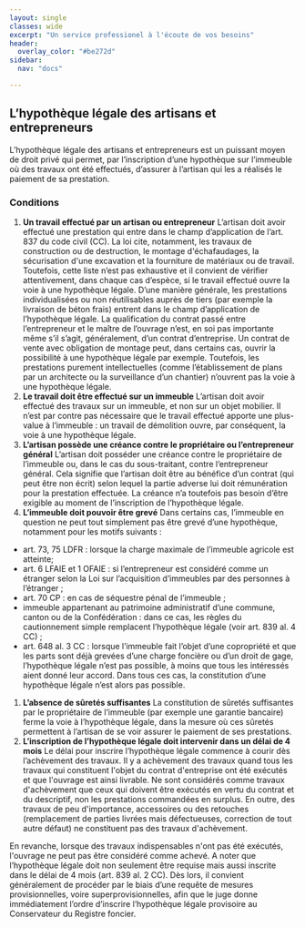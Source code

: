 ```yaml
---
layout: single
classes: wide
excerpt: "Un service professionel à l'écoute de vos besoins"
header:
  overlay_color: "#be272d"
sidebar:
  nav: "docs"

---
```


## L’hypothèque légale des artisans et entrepreneurs

L’hypothèque légale des artisans et entrepreneurs est un puissant moyen de
droit privé qui permet, par l’inscription d’une hypothèque sur l’immeuble où
des travaux ont été effectués, d’assurer à l’artisan qui les a réalisés le
paiement de sa prestation.

### Conditions

1. **Un travail effectué par un artisan ou entrepreneur**
L’artisan doit avoir effectué une prestation qui entre dans le champ
d’application de l’art. 837 du code civil (CC). La loi cite, notamment, les
travaux de construction ou de destruction, le montage d'échafaudages, la
sécurisation d'une excavation et la fourniture de matériaux ou de travail.
Toutefois, cette liste n’est pas exhaustive et il convient de vérifier
attentivement, dans chaque cas d’espèce, si le travail effectué ouvre la voie à
une hypothèque légale. D’une manière générale, les prestations
individualisées ou non réutilisables auprès de tiers (par exemple la livraison
de béton frais) entrent dans le champ d’application de l’hypothèque légale.
La qualification du contrat passé entre l’entrepreneur et le maître de
l’ouvrage n’est, en soi pas importante même s’il s’agit, généralement, d’un
contrat d’entreprise. Un contrat de vente avec obligation de montage peut,
dans certains cas, ouvrir la possibilité à une hypothèque légale par exemple.
Toutefois, les prestations purement intellectuelles (comme l’établissement de
plans par un architecte ou la surveillance d’un chantier) n’ouvrent pas la voie
à une hypothèque légale. 
1. **Le travail doit être effectué sur un immeuble**
L’artisan doit avoir effectué des travaux sur un immeuble, et non sur un
objet mobilier. Il n’est par contre pas nécessaire que le travail effectué
apporte une plus-value à l’immeuble : un travail de démolition ouvre, par
conséquent, la voie à une hypothèque légale. 
1. **L’artisan possède une créance contre le propriétaire ou l’entrepreneur général**
L’artisan doit posséder une créance contre le propriétaire de l’immeuble ou,
dans le cas du sous-traitant, contre l’entrepreneur général. Cela signifie que
l’artisan doit être au bénéfice d’un contrat (qui peut être non écrit) selon
lequel la partie adverse lui doit rémunération pour la prestation effectuée.
La créance n’a toutefois pas besoin d’être exigible au moment de
l’inscription de l’hypothèque légale. 
1. **L’immeuble doit pouvoir être grevé**
Dans certains cas, l’immeuble en question ne peut tout simplement pas être
grevé d’une hypothèque, notamment pour les motifs suivants :
- art. 73, 75 LDFR : lorsque la charge maximale de l’immeuble
agricole est atteinte;
- art. 6 LFAIE et 1 OFAIE : si l’entrepreneur est considéré comme un
étranger selon la Loi sur l’acquisition d’immeubles par des personnes
à l’étranger ;
- art. 70 CP : en cas de séquestre pénal de l’immeuble ;
- immeuble appartenant au patrimoine administratif d’une commune,
canton ou de la Confédération : dans ce cas, les règles du
cautionnement simple remplacent l’hypothèque légale (voir art. 839
al. 4 CC) ;
- art. 648 al. 3 CC : lorsque l’immeuble fait l’objet d’une copropriété et
que les parts sont déjà grevées d’une charge foncière ou d’un droit
de gage, l’hypothèque légale n’est pas possible, à moins que tous les
intéressés aient donné leur accord.
Dans tous ces cas, la constitution d’une hypothèque légale n’est alors pas
possible. 
1. **L’absence de sûretés suffisantes**
La constitution de sûretés suffisantes par le propriétaire de l’immeuble (par
exemple une garantie bancaire) ferme la voie à l’hypothèque légale, dans la
mesure où ces sûretés permettent à l’artisan de se voir assurer le paiement de
ses prestations. 
1. **L’inscription de l’hypothèque légale doit intervenir dans un délai de 4 mois**
Le délai pour inscrire l’hypothèque légale commence à courir dès
l’achèvement des travaux. 
Il y a achèvement des travaux quand tous les travaux qui constituent l'objet
du contrat d'entreprise ont été exécutés et que l'ouvrage est ainsi livrable. Ne
sont considérés comme travaux d'achèvement que ceux qui doivent être
exécutés en vertu du contrat et du descriptif, non les prestations
commandées en surplus. En outre, des travaux de peu d'importance,
accessoires ou des retouches (remplacement de parties livrées mais
défectueuses, correction de tout autre défaut) ne constituent pas des travaux
d'achèvement.

En revanche, lorsque des travaux indispensables n'ont pas été exécutés,
l'ouvrage ne peut pas être considéré comme achevé.
A noter que l’hypothèque légale doit non seulement être requise mais aussi
inscrite dans le délai de 4 mois (art. 839 al. 2 CC). Dès lors, il convient
généralement de procéder par le biais d’une requête de mesures
provisionnelles, voire superprovisionnelles, afin que le juge donne
immédiatement l’ordre d’inscrire l’hypothèque légale provisoire au
Conservateur du Registre foncier.
